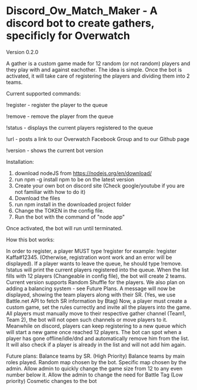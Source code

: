 # Discord_Ow_Match_Maker - A discord bot to create gathers, specificly for Overwatch
Version 0.2.0

A gather is a custom game made for 12 random (or not random) players and they play with and against eachother.
The idea is simple. Once the bot is activated, it will take care of registering the players and dividing them into 2 teams.

Current supported commands:

!register - register the player to the queue

!remove 	- remove the player from the queue

!status 	- displays the current players registered to the queue

!url 		  - posts a link to our Overwatch Facebook Group and to our Github page

!version	- shows the current bot version

Installation:
1. download nodeJS from https://nodejs.org/en/download/
2. run npm -g install npm to be on the latest version
3. Create your own bot on discord site (Check google/youtube if you are not familiar with how to do it)
4. Download the files
5. run npm install in the downloaded project folder
6. Change the TOKEN in the config file.
7. Run the bot with the command of "node app"

Once activated, the bot will run until terminated.

How this bot works:

In order to register, a player MUST type !register <Battle tag> for example: !register Kaffa#12345. (Otherwise, registration wont
work and an error will be displayed). 
If a player wants to leave the queue, he should type !remove.
!status will print the current players registered into the queue.
When the list fills with 12 players (Changeable in config file), the bot will create 2 teams. Current version supports Random Shuffle
for the players. We also plan on adding a balancing system - see Future Plans.
A message will now be displayed, showing the team players along with their SR. (Yes, we use Battle.net API to fetch SR information by Btag)
Now, a player must create a custom game, set the rules currectly and invite all the players into the game.
All players must manually move to their respective gather channel (Team1, Team 2), the bot will not open such channels or move players to it.
Meanwhile on discord, players can keep registering to a new queue which will start a new game once reached 12 players.
The bot can spot when a player has gone offline/idle/dnd and automatically remove him from the list.
It will also check if a player is already in the list and will not add him again.



Future plans:
Balance teams by SR. (High Priority)
Balance teams by main roles played.
Random map chosen by the bot.
Specific map chosen by the admin.
Allow admin to quickly change the game size from 12 to any even number below it.
Allow the admin to change the need for Battle Tag (Low priority)
Cosmetic changes to the bot


